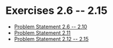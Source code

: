 # Exercises 2.6 -- 2.15


- [Problem Statement 2.6 -- 2.10](https://fullstackopen.com/en/part2/forms#exercises-2-6-2-10)
- [Problem Statement 2.11](https://fullstackopen.com/en/part2/getting_data_from_server#exercise-2-11)
- [Problem Statement 2.12 -- 2.15](https://fullstackopen.com/en/part2/altering_data_in_server#exercises-2-12-2-15)


